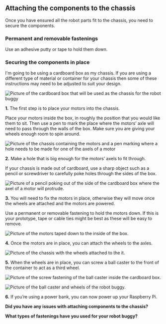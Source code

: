 [comment]: # (
Is this step open? Y/N
If so, short description of this step:
Related links:
Related files:
)

## Attaching the components to the chassis

Once you have ensured all the robot parts fit to the chassis, you need to secure the components.

### Permanent and removable fastenings



Use an adhesive putty or tape to hold them down.

### Securing the components in place 

I'm going to be using a cardboard box as my chassis. If you are using a different type of material or container for your chassis then some of these instructions may need to be adjusted to suit your design. 

![Picture of the cardboard box that will be used as the chassis for the robot buggy](images/)

**1.** The first step is to place your motors into the chassis.

Place your motors inside the box, in roughly the position that you would like them to sit. Then use a pen to mark the place where the motors’ axle will need to pass through the walls of the box. Make sure you are giving your wheels enough room to spin around.

![Picture of the chassis containing the motors and a pen marking where a hole needs to be made for one of the axels of a motor](images/)

**2.** Make a hole that is big enough for the motors’ axels to fit through. 

If your chassis is made out of cardboard, use a sharp object such as a pencil or screwdriver to carefully poke holes through the sides of the box.

![Picture of a pencil poking out of the side of the cardboard box where the axel of a motor will protrude.](images/)

**3.** You will need to fix the motors in place, otherwise they will move once the wheels are attached and the motors are powered. 

Use a permanent or removable fastening to hold the motors down. If this is your prototype, tape or cable ties might be best as these will be easy to remove.

![Picture of the motors taped down to the inside of the box.](images/)

**4.** Once the motors are in place, you can attach the wheels to the axles.

![Picture of the chassis with the wheels attached to the it.](images/)

**5.** When the wheels are in place, you can screw a ball caster to the front of the container to act as a third wheel.

![Picture of the screw fastening of the ball caster inside the cardboard box.](images/)

![Picture of the ball caster and wheels of the robot buggy.](images/)

**6.** If you’re using a power bank, you can now power up your Raspberry Pi. 

**Did you have any issues with attaching components to the chassis?**

**What types of fastenings have you used for your robot buggy?**